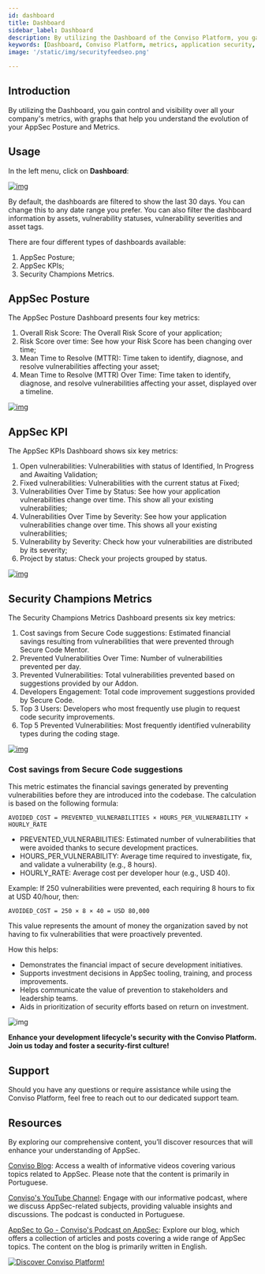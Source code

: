 ```yaml
---
id: dashboard
title: Dashboard
sidebar_label: Dashboard
description: By utilizing the Dashboard of the Conviso Platform, you gain control and visibility over all your company's metrics, with graphs that help you understand the evolution of your AppSec Posture and Metrics.
keywords: [Dashboard, Conviso Platform, metrics, application security, overall risk score, mttr, proactive risk management, mean time to resolve]
image: '/static/img/securityfeedseo.png'

---
```

## Introduction

By utilizing the Dashboard, you gain control and visibility over all your company's metrics, with graphs that help you understand the evolution of your AppSec Posture and Metrics.

## Usage
In the left menu, click on **Dashboard**:

<div style={{textAlign: 'center'}}>

[![img](../../static/img/platform/dashboard-img1.png "Dashboard.")](https://cta-service-cms2.hubspot.com/web-interactives/public/v1/track/redirect?encryptedPayload=AVxigLKtcWzoFbzpyImNNQsXC9S54LjJuklwM39zNd7hvSoR%2FVTX%2FXjNdqdcIIDaZwGiNwYii5hXwRR06puch8xINMyL3EXxTMuSG8Le9if9juV3u%2F%2BX%2FCKsCZN1tLpW39gGnNpiLedq%2BrrfmYxgh8G%2BTcRBEWaKasQ%3D&webInteractiveContentId=125788977029&portalId=5613826)

</div>

By default, the dashboards are filtered to show the last 30 days. You can change this to any date range you prefer. You can also filter the dashboard information by assets, vulnerability statuses, vulnerability severities and asset tags.

There are four different types of dashboards available:
1. AppSec Posture;
2. AppSec KPIs;
3. Security Champions Metrics.

## AppSec Posture

The AppSec Posture Dashboard presents four key metrics:
1. Overall Risk Score: The Overall Risk Score of your application;
2. Risk Score over time: See how your Risk Score has been changing over time;
3. Mean Time to Resolve (MTTR): Time taken to identify, diagnose, and resolve vulnerabilities affecting your asset;
4. Mean Time to Resolve (MTTR) Over Time: Time taken to identify, diagnose, and resolve vulnerabilities affecting your asset, displayed over a timeline.

<div style={{textAlign: 'center'}}>

[![img](../../static/img/platform/dashboard-img2.png "AppSec Posture.")](https://cta-service-cms2.hubspot.com/web-interactives/public/v1/track/redirect?encryptedPayload=AVxigLKtcWzoFbzpyImNNQsXC9S54LjJuklwM39zNd7hvSoR%2FVTX%2FXjNdqdcIIDaZwGiNwYii5hXwRR06puch8xINMyL3EXxTMuSG8Le9if9juV3u%2F%2BX%2FCKsCZN1tLpW39gGnNpiLedq%2BrrfmYxgh8G%2BTcRBEWaKasQ%3D&webInteractiveContentId=125788977029&portalId=5613826)

</div>

## AppSec KPI

The AppSec KPIs Dashboard shows six key metrics:
1. Open vulnerabilities: Vulnerabilities with status of Identified, In Progress and Awaiting Validation;
2. Fixed vulnerabilities: Vulnerabilities with the current status at Fixed;
3. Vulnerabilities Over Time by Status: See how your application vulnerabilities change over time. This show all your existing vulnerabilities;
4. Vulnerabilities Over Time by Severity: See how your application vulnerabilities change over time. This shows all your existing vulnerabilities;
5. Vulnerability by Severity: Check how your vulnerabilities are distributed by its severity;
6. Project by status: Check your projects grouped by status.

<div style={{textAlign: 'center'}}>

[![img](../../static/img/platform/dashboard-img3.png "AppSec KPI.")](https://cta-service-cms2.hubspot.com/web-interactives/public/v1/track/redirect?encryptedPayload=AVxigLKtcWzoFbzpyImNNQsXC9S54LjJuklwM39zNd7hvSoR%2FVTX%2FXjNdqdcIIDaZwGiNwYii5hXwRR06puch8xINMyL3EXxTMuSG8Le9if9juV3u%2F%2BX%2FCKsCZN1tLpW39gGnNpiLedq%2BrrfmYxgh8G%2BTcRBEWaKasQ%3D&webInteractiveContentId=125788977029&portalId=5613826)

</div>

## Security Champions Metrics

The Security Champions Metrics Dashboard presents six key metrics:
1. Cost savings from Secure Code suggestions: Estimated financial savings resulting from vulnerabilities that were prevented through Secure Code Mentor.
2. Prevented Vulnerabilities Over Time: Number of vulnerabilities prevented per day.
3. Prevented Vulnerabilities: Total vulnerabilities prevented based on suggestions provided by our Addon.
4. Developers Engagement: Total code improvement suggestions provided by Secure Code.
5. Top 3 Users: Developers who most frequently use plugin to request code security improvements.
6. Top 5 Prevented Vulnerabilities: Most frequently identified vulnerability types during the coding stage.

<div style={{textAlign: 'center'}}>

[![img](../../static/img/platform/dashboard-img4.png "Secure Code Metrics.")](https://cta-service-cms2.hubspot.com/web-interactives/public/v1/track/redirect?encryptedPayload=AVxigLKtcWzoFbzpyImNNQsXC9S54LjJuklwM39zNd7hvSoR%2FVTX%2FXjNdqdcIIDaZwGiNwYii5hXwRR06puch8xINMyL3EXxTMuSG8Le9if9juV3u%2F%2BX%2FCKsCZN1tLpW39gGnNpiLedq%2BrrfmYxgh8G%2BTcRBEWaKasQ%3D&webInteractiveContentId=125788977029&portalId=5613826)

</div>

### Cost savings from Secure Code suggestions

This metric estimates the financial savings generated by preventing vulnerabilities before they are introduced into the codebase. The calculation is based on the following formula:

```
AVOIDED_COST = PREVENTED_VULNERABILITIES × HOURS_PER_VULNERABILITY × HOURLY_RATE
```

- PREVENTED_VULNERABILITIES: Estimated number of vulnerabilities that were avoided thanks to secure development practices.
- HOURS_PER_VULNERABILITY: Average time required to investigate, fix, and validate a vulnerability (e.g., 8 hours).
- HOURLY_RATE: Average cost per developer hour (e.g., USD 40).

Example: If 250 vulnerabilities were prevented, each requiring 8 hours to fix at USD 40/hour, then:

```
AVOIDED_COST = 250 × 8 × 40 = USD 80,000
```

This value represents the amount of money the organization saved by not having to fix vulnerabilities that were proactively prevented.

How this helps:

- Demonstrates the financial impact of secure development initiatives.
- Supports investment decisions in AppSec tooling, training, and process improvements.
- Helps communicate the value of prevention to stakeholders and leadership teams.
- Aids in prioritization of security efforts based on return on investment.

<div style={{textAlign:'center'}}>

![img](../../static/img/estimated-savings-with-secure-code-mentor.gif)

</div>

**Enhance your development lifecycle's security with the Conviso Platform. Join us today and foster a security-first culture!**

## Support

Should you have any questions or require assistance while using the Conviso Platform, feel free to reach out to our dedicated support team.

## Resources

By exploring our comprehensive content, you’ll discover resources that will enhance your understanding of AppSec.

[Conviso Blog](https://bit.ly/3JtXM8A): Access a wealth of informative videos covering various topics related to AppSec. Please note that the content is primarily in Portuguese.

[Conviso's YouTube Channel](https://bit.ly/3NIbbfM): Engage with our informative podcast, where we discuss AppSec-related subjects, providing valuable insights and discussions. The podcast is conducted in Portuguese.

[AppSec to Go - Conviso's Podcast on AppSec](https://spoti.fi/43UJQwN): Explore our blog, which offers a collection of articles and posts covering a wide range of AppSec topics. The content on the blog is primarily written in English.

[![Discover Conviso Platform!](https://no-cache.hubspot.com/cta/default/5613826/interactive-125788977029.png)](https://cta-service-cms2.hubspot.com/web-interactives/public/v1/track/redirect?encryptedPayload=AVxigLKtcWzoFbzpyImNNQsXC9S54LjJuklwM39zNd7hvSoR%2FVTX%2FXjNdqdcIIDaZwGiNwYii5hXwRR06puch8xINMyL3EXxTMuSG8Le9if9juV3u%2F%2BX%2FCKsCZN1tLpW39gGnNpiLedq%2BrrfmYxgh8G%2BTcRBEWaKasQ%3D&webInteractiveContentId=125788977029&portalId=5613826)